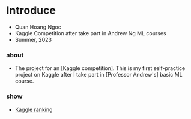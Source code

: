 # Introduce 
- Quan Hoang Ngoc
- Kaggle Competition after take part in Andrew Ng ML courses
- Summer, 2023
### about 
- The project for an [Kaggle competition]. This is my first self-practice project on Kaggle after I take part in [Professor Andrew's] basic ML course.
### show
- [Kaggle ranking](https://www.kaggle.com/competitions/spaceship-titanic/leaderboard)
